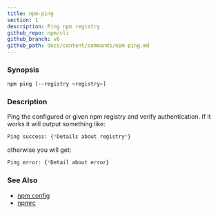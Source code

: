 ```yaml
---
title: npm-ping
section: 1
description: Ping npm registry
github_repo: npm/cli
github_branch: v6
github_path: docs/content/commands/npm-ping.md
---
```


### Synopsis

```bash
npm ping [--registry <registry>]
```

### Description

Ping the configured or given npm registry and verify authentication.
If it works it will output something like:

```bash
Ping success: {*Details about registry*}
```
otherwise you will get:
```bash
Ping error: {*Detail about error}
```

### See Also

* [npm config](/cli/v6/commands/npm-config)
* [npmrc](/cli/v6/configuring-npm/npmrc)
